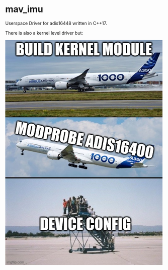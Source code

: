 # mav_imu

Userspace Driver for adis16448 written in C++17.

There is also a kernel level driver but:

![](docs/adis16400.png)
